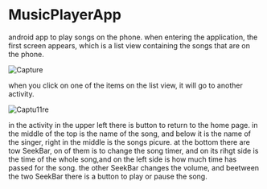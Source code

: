 # MusicPlayerApp

 android app to play songs on the phone.
 when entering the application, the first screen appears, which is a list view containing the songs that are on the phone.

![Capture](https://user-images.githubusercontent.com/70011887/199545145-3000fbd2-b1ca-4db4-bc82-69a9ddc39634.PNG)


when you click on one of the items on the list view, it will go to another activity.

![Captu11re](https://user-images.githubusercontent.com/70011887/199545494-57118c1d-1fd6-4f57-9b97-09a8f9a7284e.PNG)

 in the activity in the upper left there is button to return to the home page. in the middle of the top is the name of the song, and below it is the name of the singer, right in the middle is the songs picure.
 at the bottom there are tow SeekBar, on of them is to change the song timer, and on its rihgt side is the time of the whole song,and on the left side is how much time has passed for the song. the other SeekBar changes the volume, and beetween the two SeekBar there is a button to play or pause the song.

